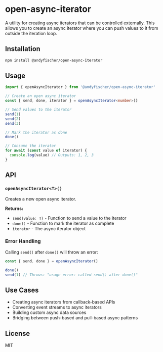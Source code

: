# open-async-iterator

A utility for creating async iterators that can be controlled externally. This allows you to create an async iterator where you can push values to it from outside the iteration loop.

## Installation

```bash
npm install @andyfischer/open-async-iterator
```

## Usage

```typescript
import { openAsyncIterator } from '@andyfischer/open-async-iterator'

// Create an open async iterator
const { send, done, iterator } = openAsyncIterator<number>()

// Send values to the iterator
send(1)
send(2)
send(3)

// Mark the iterator as done
done()

// Consume the iterator
for await (const value of iterator) {
  console.log(value) // Outputs: 1, 2, 3
}
```

## API

### `openAsyncIterator<T>()`

Creates a new open async iterator.

**Returns:**
- `send(value: T)` - Function to send a value to the iterator
- `done()` - Function to mark the iterator as complete
- `iterator` - The async iterator object

### Error Handling

Calling `send()` after `done()` will throw an error:

```typescript
const { send, done } = openAsyncIterator()

done()
send(1) // Throws: "usage error: called send() after done()"
```

## Use Cases

- Creating async iterators from callback-based APIs
- Converting event streams to async iterators
- Building custom async data sources
- Bridging between push-based and pull-based async patterns

## License

MIT